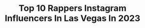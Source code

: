 ---
title: Top 10 Rappers Instagram Influencers In Las Vegas In 2023
description: >-
  Find top rappers Instagram influencers in Las Vegas in 2023. Most popular hashtags: #lasvegas #rapper #hiphop #music.
platform: Instagram
hits: 39
text_top: Analyze the top-rated Instagram influencers on inBeat.
text_bottom: Our search engine has 39 Instagram influencers like this in Las Vegas, United States for you to work with.
profiles:
  - username: "cspmusicgroup"
    fullname: >-
      CSP MUSIC GROUP
    bio: >-
      Artist Development | Artist Management | Logistics | ATLANTA | MINNEAPOLIS, LAS VEGAS
    location: "United States"
    followers: 126328
    engagement: 162
    commentsToLikes: 0.122467
    id: ck5zvy1u854j90i14gvtnmvxl
    verified: false
    hashtags: "#independentartist, #promotion, #christopherstarr, #cspmusicgroup"
  - username: "thebest_2pac"
    fullname: >-
      Tupac Shakur  📰
    bio: >-
      The best fans of Tupac 🔛🔝 DM for promos 📩
    location: "United States"
    followers: 294940
    engagement: 183
    commentsToLikes: 0.029093
    id: ck8tc4u5kyah60j7898att257
    verified: false
    hashtags: "#tupac, #thebest, #thuglife, #legend"
  - username: "carlitosway78"
    fullname: >-
      Las Vegas Photographer
    bio: >-
      "..And Really I Think I Like Who I'm Becoming ..-Drake 📍Visalia,CA 👉🏼 Las Vegas,NV 📸 ￼Vegas ￼Photographer￼ 🍽 Foodie 💻 Social Media
    location: "United States"
    followers: 8952
    engagement: 334
    commentsToLikes: 0.099465
    id: ck5buc7qrhipj0i112u6pwzor
    verified: false
    hashtags: "#naturelovers, #hike, #travelbug, #travelgram"
  - username: "_cashcali_"
    fullname: >-
      Ca$hcali aKa Ca$hRoDmAn 🤮🧑🏿‍🎤🔺
    bio: >-
      Rapper/model/Entrepreneur ⏱ Album Mode 👨🏾‍💼founder/ceo of @trianglegangmusicgroup @deadhomiesworldwide ™️ 🐲 BLING BLAOW VIDEO OUT NOW 🐲
    location: "United States"
    followers: 18257
    engagement: 495
    commentsToLikes: 0.068060
    id: ck5hq4rnvshw00i11qpaodjiy
    verified: false
    hashtags: "#aroundtheworld, #explorepage, #arizona, #instagram"
  - username: "arikittee"
    fullname: >-
      Arzu🧿 (Ari Kittee)
    bio: >-
      Hip Hop Artist 🎤🎧 #persian Queen👸🏻 📍 California Download my music below⤵️
    location: "United States"
    followers: 265821
    engagement: 177
    commentsToLikes: 0.089211
    id: ckap9xyj5u04p0i78t77v73ps
    verified: false
    hashtags: "#curves, #thicc, #miamibeach, #persian"
  - username: "skullygodd"
    fullname: >-
      Skully God
    bio: >-
      ⛈ THE VEGAS DRIP GOD💧#SKULLYGANG 🏴‍☠️🪐 🎵 Artist | Fashion Model | Drip Scientist ⚛️♿️ 🛸 Business/Collabs/Promo/Beats: 📧: Music@skullygod.com
    location: "United States"
    followers: 310443
    engagement: 437
    commentsToLikes: 0.018282
    id: ckap6dtn5fh430i78anskz1i6
    verified: true
    hashtags: "#hiphop, #dababy, #juicewrld, #xxxtentacion"
  - username: "iamthaprettygangsta"
    fullname: >-
      🥰 Prettyme.05 👄
    bio: >-
      🤩 Mother Of @ComptonAv 💎 Follow My 2nd Page @prettyme.kisses 🥰 💲DM For any Booking / Promo inquiry 🏩 Click & Visit My Boutique 🔽
    location: "United States"
    followers: 7739
    engagement: 1067
    commentsToLikes: 0.203068
    id: ck6u2kqvrsder0j71n4ivqugl
    verified: false
    hashtags: "#rap, #losangeles, #worldstarhiphop, #boss"
  - username: "_paullyg"
    fullname: >-
      ᴘᴀᴜʟ ɢᴀʀᴢᴀ ⚡️
    bio: >-
      Session Guitarist / Producer 🎼🎸 @creativemindshtx 🎥 Click link 👇🏼 for beats + music 🌊
    location: "United States"
    followers: 2142
    engagement: 642
    commentsToLikes: 0.140084
    id: ck14htvt5c44b0i19yrvk07oa
    verified: false
    hashtags: "#guitarist, #spanish, #unsignedartist, #jam"
  - username: "atrainlanier"
    fullname: >-
      ᴀᴜsᴛɪɴ ʟᴀɴɪᴇʀ
    bio: >-
      757 ✈️🌎
    location: "United States"
    followers: 37070
    engagement: 602
    commentsToLikes: 0.051115
    id: ck0tzmo84qx8s0i19agjmhhlw
    verified: false
    hashtags: "#schoolspeaker, #god, #crowdsurfing, #hope"
  - username: "scottychickens"
    fullname: >-
      T.R.A.P Supervillian  🦹🏾‍♂️
    bio: >-
      THE SIXTH ECLIPSE: S T A R E A T E R 💫🦈IS COMING
    location: "United States"
    followers: 44029
    engagement: 452
    commentsToLikes: 0.047471
    id: ck6ugt34e50b90j714ala4sk9
    verified: false
    hashtags: "#florida, #music, #scottychickens, #vegas"
---